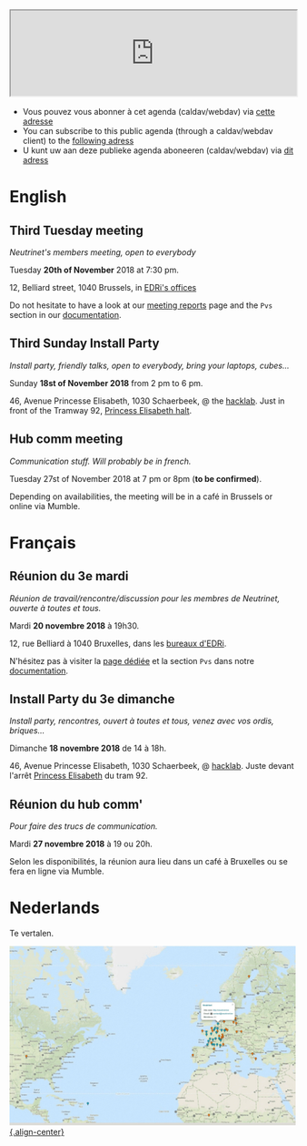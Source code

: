 <!-- TITLE: Agenda -->
<!-- SUBTITLE: Meetings, Réunions, Samenkomst, Install Parties, enz. -->

<iframe width="100%" src="https://files.neutrinet.be/index.php/apps/calendar/embed/375V4JSNHTU04NXL"></iframe>

  * Vous pouvez vous abonner à cet agenda (caldav/webdav) via [cette adresse](webcal://files.neutrinet.be/remote.php/dav/public-calendars/375V4JSNHTU04NXL?export)
  * You can subscribe to this public agenda (through a caldav/webdav client) to the [following adress](webcal://files.neutrinet.be/remote.php/dav/public-calendars/375V4JSNHTU04NXL?export)
  * U kunt uw aan deze publieke agenda aboneeren (caldav/webdav) via [dit adress](webcal://files.neutrinet.be/remote.php/dav/public-calendars/375V4JSNHTU04NXL?export)
# English

## Third Tuesday meeting
*Neutrinet's members meeting, open to everybody*

Tuesday **20th of November** 2018 at 7:30 pm.
 
12, Belliard street, 1040 Brussels, in [EDRi's offices](https://osm.org/go/0EoS3yxK5?node=3396312894)

Do not hesitate to have a look at our [meeting reports](pvs) page and the `Pvs` section in our [documentation](all).

## Third Sunday Install Party
*Install party, friendly talks, open to everybody, bring your laptops, cubes…*

Sunday **18st of November 2018** from 2 pm to 6 pm.

46, Avenue Princesse Elisabeth, 1030 Schaerbeek, @ the [hacklab](https://ps.zoethical.com/t/welcome-to-the-hacklab-bxl/1600).
Just in front of the Tramway 92, [Princess Elisabeth halt](https://www.openstreetmap.org/#map=19/50.87286/4.37672).

## Hub comm meeting
*Communication stuff. Will probably be in french.*

Tuesday 27st of November 2018 at 7 pm or 8pm (**to be confirmed**).

Depending on availabilities, the meeting will be in a café in Brussels or online via Mumble.
# Français

## Réunion du 3e mardi
*Réunion de travail/rencontre/discussion pour les membres de Neutrinet, ouverte à toutes et tous.*

Mardi **20 novembre 2018** à 19h30.

12, rue Belliard à 1040 Bruxelles, dans les [bureaux d'EDRi](https://osm.org/go/0EoS3yxK5?node=3396312894).

N'hésitez pas à visiter la [page dédiée](pvs) et la section `Pvs` dans notre [documentation](all).

## Install Party du 3e dimanche
*Install party, rencontres, ouvert à toutes et tous, venez avec vos ordis, briques...*

Dimanche **18 novembre 2018** de 14 à 18h.

46, Avenue Princesse Elisabeth, 1030 Schaerbeek, @ [hacklab](https://ps.zoethical.com/t/welcome-to-the-hacklab-bxl/1600).
Juste devant l'arrêt [Princess Elisabeth](https://www.openstreetmap.org/#map=19/50.87286/4.37672) du tram 92.

## Réunion du hub comm'
*Pour faire des trucs de communication.*

Mardi **27 novembre 2018** à 19 ou 20h.

Selon les disponibilités, la réunion aura lieu dans un café à Bruxelles ou se fera en ligne via Mumble.

# Nederlands
Te vertalen.

[![Diyisp](/uploads/diyisp.jpg "Diyisp"){.align-center}](https://db.ffdn.org/)